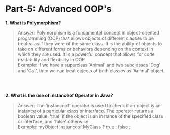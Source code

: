 # Part-5: Advanced OOP's

**1. What is Polymorphism?**
> *Answer:* Polymorphism is a fundamental concept in object-oriented programming (OOP) that allows objects of different classes to be treated as if they were of the same class. It is the ability of objects to take on different forms or behaviors depending on the context in which they are used. It is a powerful concept that allows for code readability and flexibility in OOP. <br>
> Example: if we have a superclass 'Animal' and two subclasses 'Dog' and 'Cat', then we can treat objects of both classes as 'Animal' object. 

<br> <br>

**2. What is the use of instanceof Operator in Java?**
> *Answer:* The 'instanceof' operator is used to check if an object is an instance of a particular class or interface. The operator returns a boolean value; 'true' if the object is an instance of the specified class or interface, and 'false' otherwise. <br>
> Example: myObject instanceof MyClass ? true : false ;

<br> <br>
